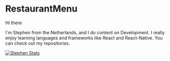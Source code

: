 # RestaurantMenu
Hi there 

I'm Stephen from the Netherlands, and I do content on Development. I really enjoy learning languages and frameworks like React and React-Native. You can check out my repositories.

[![Stephen Stats](https://github-readme-stats.vercel.app/api/?username=stphncrtd&count_private=true&theme=tokyonight&showicons=true)]()
